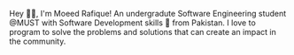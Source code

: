 Hey 👋🏽, I'm Moeed Rafique!
An undergradute Software Engineering student @MUST with Software Development skills 🚀 from Pakistan. I love to program to solve the problems and solutions that can create an impact in the community.
